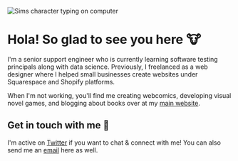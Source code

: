 ![Sims character typing on computer](https://pbs.twimg.com/media/Efd-aUcWsAIr--M?format=jpg&name=large)

# Hola! So glad to see you here 🐮

I'm a senior support engineer who is currently learning software testing principals along with data science. Previously, I freelanced as a web designer where I helped small businesses create websites under Squarespace and Shopify platforms. 

When I'm not working, you'll find me creating webcomics, developing visual novel games, and blogging about books over at my [main website](http://redlotusdesignz.com).

## Get in touch with me 💬

I'm active on [Twitter](http://twitter.com/redlotusdesignz) if you want to chat & connect with me! You can also send me an [email](mailto:dchin@redlotusdesignz.com) here as well. 
